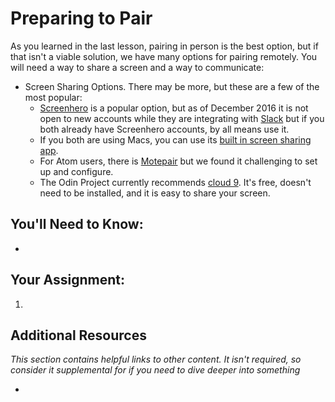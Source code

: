 # Preparing to Pair
<!-- *Estimated Time: .5 hrs* -->

As you learned in the last lesson, pairing in person is the best option, but if that isn't a viable solution, we have many options for pairing remotely. You will need a way to share a screen and a way to communicate:
* Screen Sharing Options. There may be more, but these are a few of the most popular:
  * [Screenhero](https://screenhero.com/) is a popular option, but as of December 2016 it is not open to new accounts while they are integrating with [Slack](https://slack.com/) but if you both already have Screenhero accounts, by all means use it.
  * If you both are using Macs, you can use its [built in screen sharing app](https://support.apple.com/kb/PH18686).  
  * For Atom users, there is [Motepair](https://atom.io/packages/motepair) but we found it challenging to set up and configure.
  * The Odin Project currently recommends [cloud 9](https://c9.io). It's free, doesn't need to be installed, and it is easy to share your screen.
 


## You'll Need to Know:
*

## Your Assignment:

1.

## Additional Resources

*This section contains helpful links to other content. It isn't required, so consider it supplemental for if you need to dive deeper into something*

*
